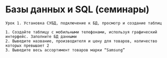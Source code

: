 # Базы данных и SQL (семинары) 

    Урок 1. Установка СУБД, подключение к БД, просмотр и создание таблиц
      
    1. Создайте таблицу с мобильными телефонами, используя графический интерфейс. Заполните БД данными
    2. Выведите название, производителя и цену для товаров, количество которых превышает 2
    3. Выведите весь ассортимент товаров марки “Samsung”
